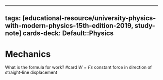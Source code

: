 
---
tags: [educational-resource/university-physics-with-modern-physics-15th-edition-2019, study-note] 
cards-deck: Default::Physics
---

# Mechanics

What is the formula for work? #card 
$W = Fs$ constant force in direction of straight-line displacement
